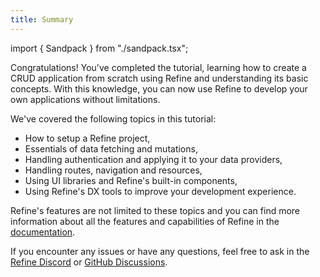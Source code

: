 ```yaml
---
title: Summary
---
```


import { Sandpack } from "./sandpack.tsx";

<Sandpack>

Congratulations! You've completed the tutorial, learning how to create a CRUD application from scratch using Refine and understanding its basic concepts. With this knowledge, you can now use Refine to develop your own applications without limitations.

We've covered the following topics in this tutorial:

- How to setup a Refine project,
- Essentials of data fetching and mutations,
- Handling authentication and applying it to your data providers,
- Handling routes, navigation and resources,
- Using UI libraries and Refine's built-in components,
- Using Refine's DX tools to improve your development experience.

Refine's features are not limited to these topics and you can find more information about all the features and capabilities of Refine in the [documentation](/docs).

If you encounter any issues or have any questions, feel free to ask in the [Refine Discord](https://discord.gg/refine) or [GitHub Discussions](https://github.com/refinedev/refine/discussions).

</Sandpack>
